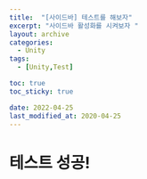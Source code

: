 ```yaml
---
title:  "[사이드바] 테스트를 해보자"
excerpt: "사이드바 활성화를 시켜보자 "
layout: archive
categories:
  - Unity
tags:
  - [Unity,Test]

toc: true
toc_sticky: true

date: 2022-04-25
last_modified_at: 2020-04-25
---
```


# 테스트 성공!
